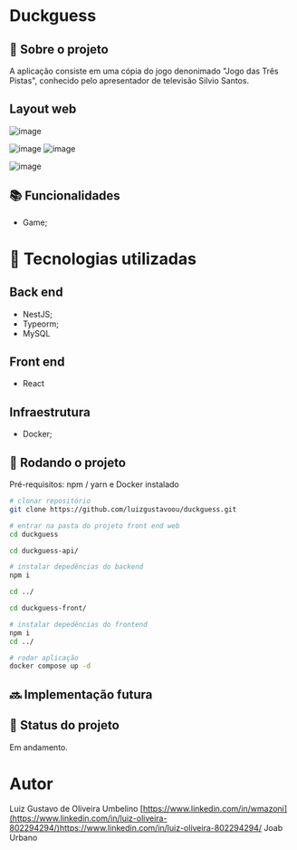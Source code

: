 # Duckguess
<!-- license --> 

## :memo:  Sobre o projeto
A aplicação consiste em uma cópia do jogo denonimado "Jogo das Três Pistas", conhecido pelo apresentador de televisão Silvio Santos.

## Layout web
![image](https://github.com/luizgustavoou/duckguess/assets/89609312/d5150d7d-c2d5-4cd2-b0d8-0f201016b7ed)

![image](https://github.com/luizgustavoou/duckguess/assets/89609312/b3ec44c2-77fd-41b6-9b05-9992157d87c0)
![image](https://github.com/luizgustavoou/duckguess/assets/89609312/17fb00d4-4ae8-45e9-9875-430ef2b4fa5f)

![image](https://github.com/luizgustavoou/duckguess/assets/89609312/6951dd1e-335f-4d00-8700-c516222e18ae)

<!-- ## Modelo conceitual -->
## :books: Funcionalidades
* Game;

# :wrench: Tecnologias utilizadas
## Back end
* NestJS;
* Typeorm;
* MySQL
  
## Front end
* React

## Infraestrutura
* Docker;

## :rocket: Rodando o projeto
Pré-requisitos: npm / yarn e Docker instalado

```bash
# clonar repositório
git clone https://github.com/luizgustavoou/duckguess.git

# entrar na pasta do projeto front end web
cd duckguess

cd duckguess-api/

# instalar depedências do backend
npm i

cd ../

cd duckguess-front/

# instalar depedências do frontend
npm i
cd ../

# rodar aplicação
docker compose up -d
```

## :soon: Implementação futura


## :dart: Status do projeto
Em andamento.

# Autor

Luiz Gustavo de Oliveira Umbelino
[https://www.linkedin.com/in/wmazoni](https://www.linkedin.com/in/luiz-oliveira-802294294/)https://www.linkedin.com/in/luiz-oliveira-802294294/
Joab Urbano

